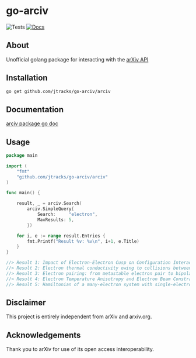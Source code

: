 # go-arciv
![Tests](https://github.com/jtracks/go-arciv/actions/workflows/test.yml/badge.svg)
[![Docs](https://pkg.go.dev/badge/jtracks/go-arciv)](https://pkg.go.dev/github.com/jtracks/go-arciv)
## About
Unofficial golang package for interacting with the [arXiv API](https://arxiv.org/help/api/user-manual)

## Installation

``` bash
go get github.com/jtracks/go-arciv/arciv
```

## Documentation
[arciv package go doc](https://pkg.go.dev/github.com/jtracks/go-arciv/arciv)
## Usage

``` go
package main

import (
	"fmt"
	"github.com/jtracks/go-arciv/arciv"
)

func main() {

	result, _ = arciv.Search(
		arciv.SimpleQuery{
			Search:     "electron",
			MaxResults: 5,
		})

	for i, e := range result.Entries {
		fmt.Printf("Result %v: %v\n", i+1, e.Title)
	}
}

//> Result 1: Impact of Electron-Electron Cusp on Configuration Interaction Energies
//> Result 2: Electron thermal conductivity owing to collisions between degenerate electrons
//> Result 3: Electron pairing: from metastable electron pair to bipolaron
//> Result 4: Electron Temperature Anisotropy and Electron Beam Constraints From Electron //> Kinetic Instabilities in the Solar Wind
//> Result 5: Hamiltonian of a many-electron system with single-electron and electron-pair //> states in a two-dimensional periodic potential
```

## Disclaimer
This project is entirely independent from arXiv and arxiv.org.
## Acknowledgements 
Thank you to arXiv for use of its open access interoperability.